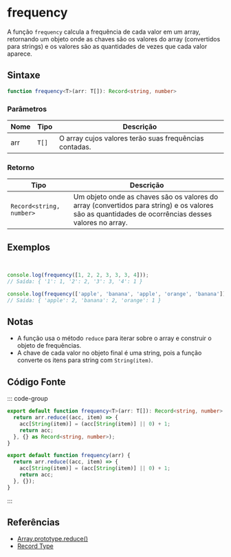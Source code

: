 # frequency

A função `frequency` calcula a frequência de cada valor em um array, retornando um objeto onde as chaves são os valores do array (convertidos para strings) e os valores são as quantidades de vezes que cada valor aparece.

## Sintaxe

```typescript
function frequency<T>(arr: T[]): Record<string, number>
```

### Parâmetros

| Nome  | Tipo          | Descrição                                           |
|-------|---------------|-----------------------------------------------------|
| arr   | `T[]`         | O array cujos valores terão suas frequências contadas. |

### Retorno

| Tipo                           | Descrição                                                     |
|---------------------------------|---------------------------------------------------------------|
| `Record<string, number>`        | Um objeto onde as chaves são os valores do array (convertidos para string) e os valores são as quantidades de ocorrências desses valores no array. |

## Exemplos

```typescript


console.log(frequency([1, 2, 2, 3, 3, 3, 4])); 
// Saída: { '1': 1, '2': 2, '3': 3, '4': 1 }

console.log(frequency(['apple', 'banana', 'apple', 'orange', 'banana'])); 
// Saída: { 'apple': 2, 'banana': 2, 'orange': 1 }
```

## Notas

- A função usa o método `reduce` para iterar sobre o array e construir o objeto de frequências.
- A chave de cada valor no objeto final é uma string, pois a função converte os itens para string com `String(item)`.

## Código Fonte

::: code-group
```typescript
export default function frequency<T>(arr: T[]): Record<string, number> {
  return arr.reduce((acc, item) => {
    acc[String(item)] = (acc[String(item)] || 0) + 1;
    return acc;
  }, {} as Record<string, number>);
}
```

```javascript
export default function frequency(arr) {
  return arr.reduce((acc, item) => {
    acc[String(item)] = (acc[String(item)] || 0) + 1;
    return acc;
  }, {});
}
```
::: 

## Referências

- [Array.prototype.reduce()](https://developer.mozilla.org/pt-BR/docs/Web/JavaScript/Reference/Global_Objects/Array/reduce)  
- [Record Type](https://www.typescriptlang.org/docs/handbook/2/objects.html#record)  